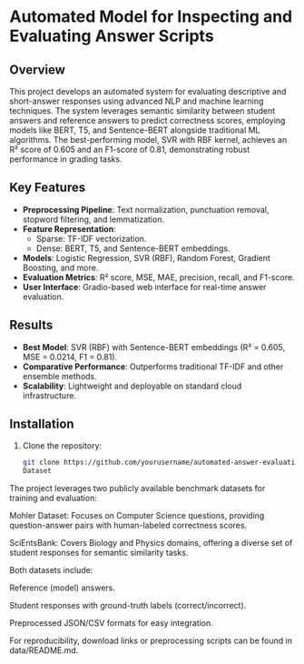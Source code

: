 # Automated Model for Inspecting and Evaluating Answer Scripts

## Overview
This project develops an automated system for evaluating descriptive and short-answer responses using advanced NLP and machine learning techniques. The system leverages semantic similarity between student answers and reference answers to predict correctness scores, employing models like BERT, T5, and Sentence-BERT alongside traditional ML algorithms. The best-performing model, SVR with RBF kernel, achieves an R² score of 0.605 and an F1-score of 0.81, demonstrating robust performance in grading tasks.

## Key Features
- **Preprocessing Pipeline**: Text normalization, punctuation removal, stopword filtering, and lemmatization.
- **Feature Representation**:  
  - Sparse: TF-IDF vectorization.  
  - Dense: BERT, T5, and Sentence-BERT embeddings.  
- **Models**: Logistic Regression, SVR (RBF), Random Forest, Gradient Boosting, and more.
- **Evaluation Metrics**: R² score, MSE, MAE, precision, recall, and F1-score.
- **User Interface**: Gradio-based web interface for real-time answer evaluation.

## Results
- **Best Model**: SVR (RBF) with Sentence-BERT embeddings (R² = 0.605, MSE = 0.0214, F1 = 0.81).
- **Comparative Performance**: Outperforms traditional TF-IDF and other ensemble methods.
- **Scalability**: Lightweight and deployable on standard cloud infrastructure.

## Installation
1. Clone the repository:
   ```bash
   git clone https://github.com/yourusername/automated-answer-evaluation.git
   Dataset
The project leverages two publicly available benchmark datasets for training and evaluation:

Mohler Dataset: Focuses on Computer Science questions, providing question-answer pairs with human-labeled correctness scores.

SciEntsBank: Covers Biology and Physics domains, offering a diverse set of student responses for semantic similarity tasks.

Both datasets include:

Reference (model) answers.

Student responses with ground-truth labels (correct/incorrect).

Preprocessed JSON/CSV formats for easy integration.

For reproducibility, download links or preprocessing scripts can be found in data/README.md.



   
